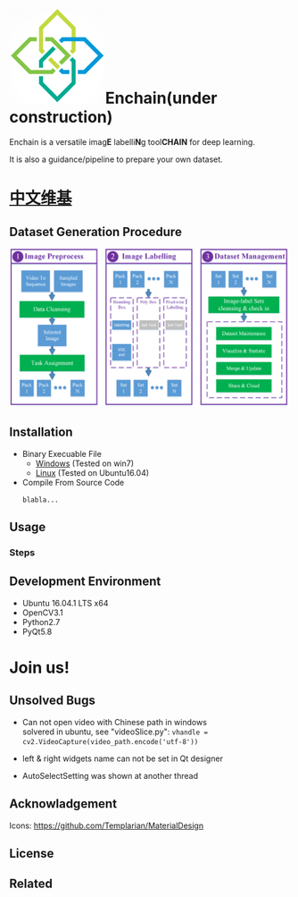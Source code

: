 # [![](./icons/EnchainLogoLittle.png)](https://github.com/Zhehua-Hu/Enchain)Enchain(under construction)

Enchain is a versatile imag**E** labelli**N**g tool**CHAIN** for deep learning.

It is also a guidance/pipeline to prepare your own dataset.


# [中文维基](https://github.com/Zhehua-Hu/Enchain/wiki/README_Chineses)

## Dataset Generation Procedure


![](./doc/docPictures/DatasetGenerationProcedure.png)
## Installation

* Binary Execuable File
    - [Windows]() (Tested on win7)
    - [Linux]() (Tested on Ubuntu16.04)
* Compile From Source Code
    ```
    blabla...
    ```


## Usage

### Steps


## Development Environment
* Ubuntu 16.04.1 LTS x64
* OpenCV3.1
* Python2.7
* PyQt5.8


# Join us!

## Unsolved Bugs

* Can not open video with Chinese path in windows  
solvered in ubuntu, see "videoSlice.py": `vhandle = cv2.VideoCapture(video_path.encode('utf-8'))`

* left & right widgets name can not be set in Qt designer

* AutoSelectSetting was shown at another thread

## Acknowladgement

Icons: <https://github.com/Templarian/MaterialDesign>

## License

## Related









